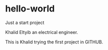 # hello-world
Just a start project

Khalid Eltyib an electrical engineer.

This is Khalid trying the first project in GITHUB.
